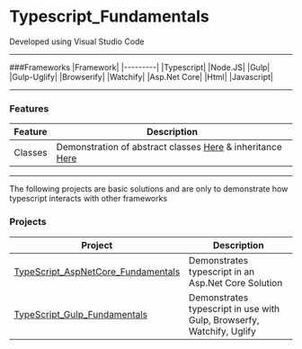 # Typescript_Fundamentals  

Developed using Visual Studio Code

---

###Frameworks
|Framework|
|---------|
|Typescript|
|Node.JS|
|Gulp|
|Gulp-Uglify|
|Browserify|
|Watchify|
|Asp.Net Core|
|Html|
|Javascript|

---

### Features
|Feature|Description|
|-------|-----------|
|Classes| Demonstration of abstract classes [Here](https://github.com/Apollo013/Typescript_Fundamentals/blob/master/src/common/models/abstract/person.ts) & inheritance [Here](https://github.com/Apollo013/Typescript_Fundamentals/blob/master/src/human_resources/models/employee.ts)|

---

The following projects are basic solutions and are only to demonstrate how typescript interacts with other frameworks

### Projects
|Project|Description|
|-------|-----------|
|[TypeScript_AspNetCore_Fundamentals](https://github.com/Apollo013/Typescript_Fundamentals/tree/master/Projects/TypeScript_AspNetCore_Fundamentals)| Demonstrates typescript in an Asp.Net Core Solution|
|[TypeScript_Gulp_Fundamentals](https://github.com/Apollo013/Typescript_Fundamentals/tree/master/Projects/TypeScript_Gulp_Fundamentals)| Demonstrates typescript in use with Gulp, Browserfy, Watchify, Uglify|

